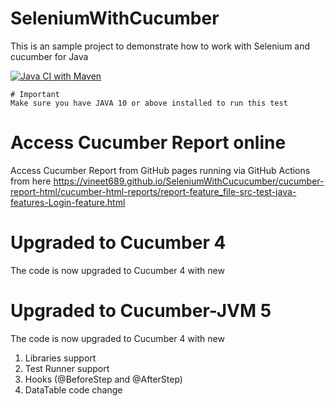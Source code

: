 # SeleniumWithCucumber
This is an sample project to demonstrate how to work with Selenium and cucumber for Java

[![Java CI with Maven](https://github.com/vineet689/SeleniumGitHubActions/actions/workflows/maven.yml/badge.svg)](https://github.com/executeautomation/SeleniumGitHubActions/actions/workflows/maven.yml)

~~~~
# Important
Make sure you have JAVA 10 or above installed to run this test
~~~~

# Access Cucumber Report online
Access Cucumber Report from GitHub pages running via GitHub Actions from here https://vineet689.github.io/SeleniumWithCucucumber/cucumber-report-html/cucumber-html-reports/report-feature_file-src-test-java-features-Login-feature.html


# Upgraded to Cucumber 4
The code is now upgraded to Cucumber 4 with new

# Upgraded to Cucumber-JVM 5
The code is now upgraded to Cucumber 4 with new

1. Libraries support
2. Test Runner support
3. Hooks (@BeforeStep and @AfterStep)
4. DataTable code change




